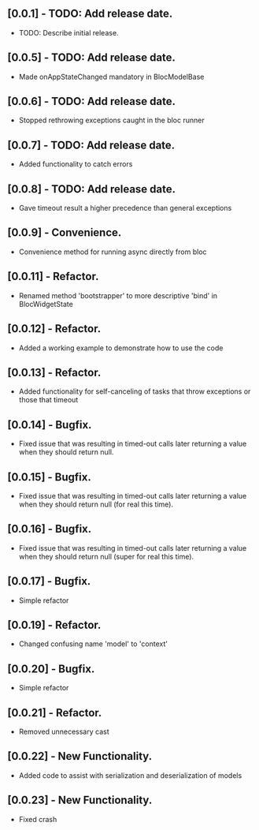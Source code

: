 ## [0.0.1] - TODO: Add release date.

* TODO: Describe initial release.

## [0.0.5] - TODO: Add release date.
* Made onAppStateChanged mandatory in BlocModelBase

## [0.0.6] - TODO: Add release date.
* Stopped rethrowing exceptions caught in the bloc runner

## [0.0.7] - TODO: Add release date.
* Added functionality to catch errors

## [0.0.8] - TODO: Add release date.
* Gave timeout result a higher precedence than general exceptions

## [0.0.9] - Convenience.
* Convenience method for running async directly from  bloc

## [0.0.11] - Refactor.
* Renamed method 'bootstrapper' to more descriptive 'bind' in BlocWidgetState

## [0.0.12] - Refactor.
* Added a working example to demonstrate how to use the code

## [0.0.13] - Refactor.
* Added functionality for self-canceling of tasks that throw exceptions or those that timeout

## [0.0.14] - Bugfix.
* Fixed issue that was resulting in timed-out calls later returning a value when they should return null.

## [0.0.15] - Bugfix.
* Fixed issue that was resulting in timed-out calls later returning a value when they should return null (for real this time).

## [0.0.16] - Bugfix.
* Fixed issue that was resulting in timed-out calls later returning a value when they should return null (super for real this time).

## [0.0.17] - Bugfix.
* Simple refactor

## [0.0.19] - Refactor.
* Changed confusing name 'model' to 'context'

## [0.0.20] - Bugfix.
* Simple refactor

## [0.0.21] - Refactor.
* Removed unnecessary cast

## [0.0.22] - New Functionality.
* Added code to assist with serialization and deserialization of models

## [0.0.23] - New Functionality.
* Fixed crash